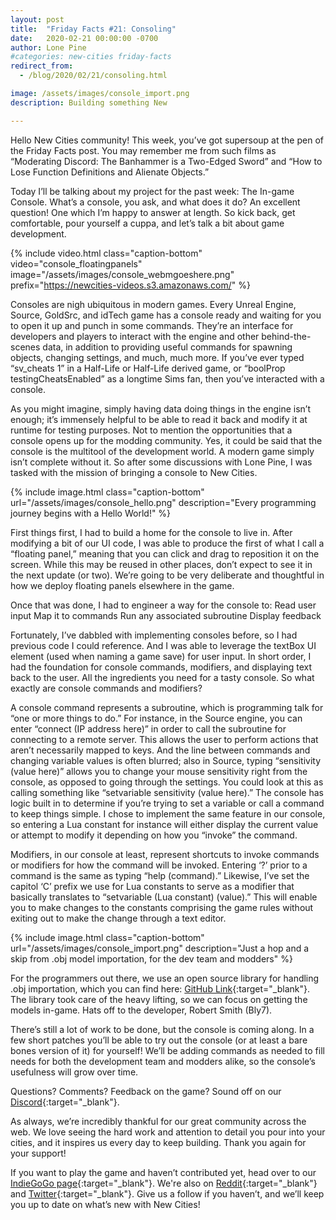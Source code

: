 ```yaml
---
layout: post
title:  "Friday Facts #21: Consoling"
date:   2020-02-21 00:00:00 -0700
author: Lone Pine
#categories: new-cities friday-facts
redirect_from:
  - /blog/2020/02/21/consoling.html

image: /assets/images/console_import.png
description: Building something New

---
```


Hello New Cities community! This week, you’ve got supersoup at the pen of the Friday Facts post. You may remember me from such films as “Moderating Discord: The Banhammer is a Two-Edged Sword” and “How to Lose Function Definitions and Alienate Objects.” 

Today I’ll be talking about my project for the past week: The In-game Console. What’s a console, you ask, and what does it do? An excellent question! One which I’m happy to answer at length. So kick back, get comfortable, pour yourself a cuppa, and let’s talk a bit about game development.

{% include video.html class="caption-bottom"
  video="console_floatingpanels" image="/assets/images/console_webmgoeshere.png"
  prefix="https://newcities-videos.s3.amazonaws.com/"
%}

Consoles are nigh ubiquitous in modern games. Every Unreal Engine, Source, GoldSrc, and idTech game has a console ready and waiting for you to open it up and punch in some commands. They’re an interface for developers and players to interact with the engine and other behind-the-scenes data, in addition to providing useful commands for spawning objects, changing settings, and much, much more. If you’ve ever typed “sv_cheats 1” in a Half-Life or Half-Life derived game, or “boolProp testingCheatsEnabled” as a longtime Sims fan, then you’ve interacted with a console.

As you might imagine, simply having data doing things in the engine isn’t enough; it’s immensely helpful to be able to read it back and modify it at runtime for testing purposes. Not to mention the opportunities that a console opens up for the modding community. Yes, it could be said that the console is the multitool of the development world. A modern game simply isn’t complete without it. So after some discussions with Lone Pine, I was tasked with the mission of bringing a console to New Cities. 

{% include image.html class="caption-bottom"
  url="/assets/images/console_hello.png"
  description="Every programming journey begins with a Hello World!"
%}

First things first, I had to build a home for the console to live in. After modifying a bit of our UI code, I was able to produce the first of what I call a “floating panel,” meaning that you can click and drag to reposition it on the screen. While this may be reused in other places, don’t expect to see it in the next update (or two). We’re going to be very deliberate and thoughtful in how we deploy floating panels elsewhere in the game. 

Once that was done, I had to engineer a way for the console to:
Read user input
Map it to commands
Run any associated subroutine
Display feedback

Fortunately, I’ve dabbled with implementing consoles before, so I had previous code I could reference. And I was able to leverage the textBox UI element (used when naming a game save) for user input. In short order, I had the foundation for console commands, modifiers, and displaying text back to the user. All the ingredients you need for a tasty console. So what exactly are console commands and modifiers? 

A console command represents a subroutine, which is programming talk for “one or more things to do.” For instance, in the Source engine, you can enter “connect (IP address here)” in order to call the subroutine for connecting to a remote server. This allows the user to perform actions that aren’t necessarily mapped to keys. And the line between commands and changing variable values is often blurred; also in Source, typing “sensitivity (value here)” allows you to change your mouse sensitivity right from the console, as opposed to going through the settings. You could look at this as calling something like “setvariable sensitivity (value here).” The console has logic built in to determine if you’re trying to set a variable or call a command to keep things simple. I chose to implement the same feature in our console, so entering a Lua constant for instance will either display the current value or attempt to modify it depending on how you “invoke” the command. 

Modifiers, in our console at least, represent shortcuts to invoke commands or modifiers for how the command will be invoked. Entering ‘?’ prior to a command is the same as typing “help (command).” Likewise, I’ve set the capitol ‘C’ prefix we use for Lua constants to serve as a modifier that basically translates to “setvariable (Lua constant) (value).” This will enable you to make changes to the constants comprising the game rules without exiting out to make the change through a text editor. 

{% include image.html class="caption-bottom"
  url="/assets/images/console_import.png"
  description="Just a hop and a skip from .obj model importation, for the dev team and modders"
%}

For the programmers out there, we use an open source library for handling .obj importation, which you can find here: [GitHub Link](https://github.com/Bly7/OBJ-Loader){:target="_blank"}. The library took care of the heavy lifting, so we can focus on getting the models in-game. Hats off to the developer, Robert Smith (Bly7). 

There’s still a lot of work to be done, but the console is coming along. In a few short patches you’ll be able to try out the console (or at least a bare bones version of it) for yourself! We’ll be adding commands as needed to fill needs for both the development team and modders alike, so the console’s usefulness will grow over time. 

Questions? Comments? Feedback on the game? Sound off on our [Discord]{:target="_blank"}.

As always, we’re incredibly thankful for our great community across the web. We love seeing the hard work and attention to detail you pour into your cities, and it inspires us every day to keep building. Thank you again for your support!

If you want to play the game and haven’t contributed yet, head over to our [IndieGoGo page]{:target="_blank"}. We're also on [Reddit]{:target="_blank"} and [Twitter]{:target="_blank"}. Give us a follow if you haven’t, and we’ll keep you up to date on what’s new with New Cities!

[Discord]:  http://discord.gg/cz6t4J5
[IndieGoGo page]: https://igg.me/at/new-cities
[Reddit]: https://www.reddit.com/r/New_Cities
[Twitter]: https://twitter.com/lone_pine_games




